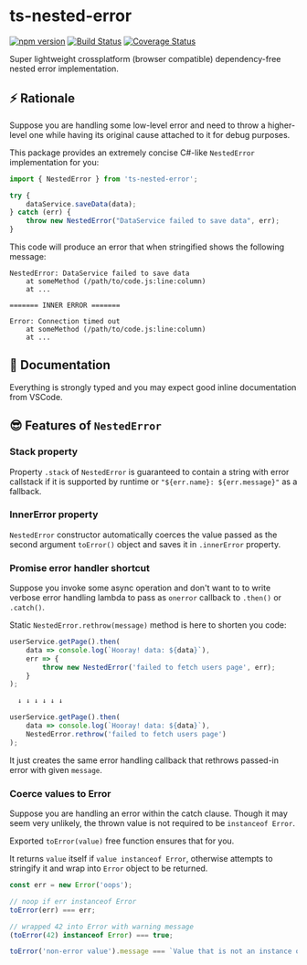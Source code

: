 # ts-nested-error

[![npm version](https://badge.fury.io/js/ts-nested-error.svg)](https://badge.fury.io/js/ts-nested-error)
[![Build Status](https://travis-ci.com/Veetaha/ts-nested-error.svg?branch=master)](https://travis-ci.com/Veetaha/ts-nested-error)
[![Coverage Status](https://coveralls.io/repos/github/Veetaha/ts-nested-error/badge.svg?branch=master)](https://coveralls.io/github/Veetaha/ts-nested-error?branch=master)

Super lightweight crossplatform (browser compatible) dependency-free nested error implementation.

## :zap: Rationale

Suppose you are handling some low-level error and need to throw a higher-level one while having its original cause attached to it for debug purposes.

This package provides an extremely concise C#-like `NestedError` implementation for you:

```ts
import { NestedError } from 'ts-nested-error';

try {
    dataService.saveData(data);
} catch (err) {
    throw new NestedError("DataService failed to save data", err);
}
```
This code will produce an error that when stringified shows the following message:
```
NestedError: DataService failed to save data
    at someMethod (/path/to/code.js:line:column)
    at ...

======= INNER ERROR =======

Error: Connection timed out
    at someMethod (/path/to/code.js:line:column)
    at ...
```

## :scroll: Documentation
Everything is strongly typed and you may expect good inline documentation from VSCode.

## :sunglasses: Features of `NestedError`

### Stack property
Property `.stack` of `NestedError` is guaranteed to contain a string with error
callstack if it is supported by runtime or `"${err.name}: ${err.message}"` as a fallback.

### InnerError property

`NestedError` constructor automatically coerces the value passed as the second argument `toError()` object and saves it in `.innerError` property. 


### Promise error handler shortcut

Suppose you invoke some async operation and don't want to to write verbose
error handling lambda to pass as `onerror` callback to `.then()` or `.catch()`.

Static `NestedError.rethrow(message)` method is here to shorten you code:

```ts
userService.getPage().then(
    data => console.log(`Hooray! data: ${data}`),
    err => {
        throw new NestedError('failed to fetch users page', err);
    }
);

  ↓ ↓ ↓ ↓ ↓ ↓

userService.getPage().then(
    data => console.log(`Hooray! data: ${data}`),
    NestedError.rethrow('failed to fetch users page')
);
```
It just creates the same error handling callback that rethrows passed-in error with given `message`.


### Coerce values to Error

Suppose you are handling an error within the catch clause.
Though it may seem very unlikely, the thrown value is not required to be `instanceof Error`.

Exported `toError(value)` free function ensures that for you.

It returns `value` itself if `value instanceof Error`, otherwise attempts to
stringify it and wrap into `Error` object to be returned.

```ts
const err = new Error('oops');

// noop if err instanceof Error
toError(err) === err; 

// wrapped 42 into Error with warning message
(toError(42) instanceof Error) === true; 

toError('non-error value').message === `Value that is not an instance of Error was thrown: non-error value`

```


